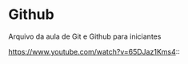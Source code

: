 # Github

Arquivo da aula de Git e Github para iniciantes

https://www.youtube.com/watch?v=65DJaz1Kms4::
